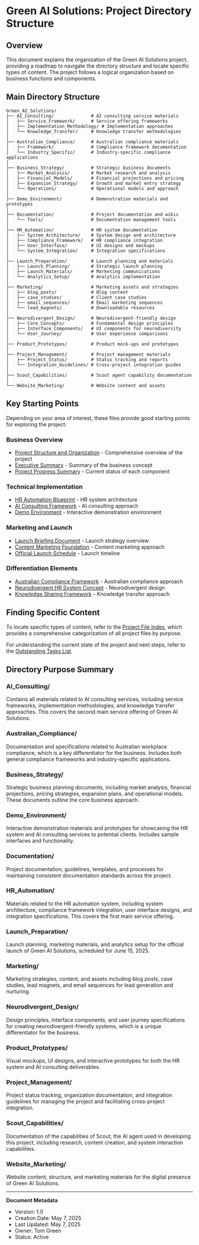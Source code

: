 # Green AI Solutions: Project Directory Structure

## Overview

This document explains the organization of the Green AI Solutions project, providing a roadmap to navigate the directory structure and locate specific types of content. The project follows a logical organization based on business functions and components.

## Main Directory Structure

```
Green_AI_Solutions/
├── AI_Consulting/              # AI consulting service materials
│   ├── Service_Framework/      # Service offering frameworks
│   ├── Implementation_Methodology/ # Implementation approaches
│   └── Knowledge_Transfer/     # Knowledge transfer methodologies
│
├── Australian_Compliance/      # Australian compliance materials
│   ├── Framework/              # Compliance framework documentation
│   └── Industry_Specific/      # Industry-specific compliance applications
│
├── Business_Strategy/          # Strategic business documents
│   ├── Market_Analysis/        # Market research and analysis
│   ├── Financial_Models/       # Financial projections and pricing
│   ├── Expansion_Strategy/     # Growth and market entry strategy
│   └── Operations/             # Operational models and approach
│
├── Demo_Environment/           # Demonstration materials and prototypes
│
├── Documentation/              # Project documentation and wikis
│   └── Tools/                  # Documentation management tools
│
├── HR_Automation/              # HR system documentation
│   ├── System_Architecture/    # System design and architecture
│   ├── Compliance_Framework/   # HR compliance integration
│   ├── User_Interface/         # UI designs and mockups
│   └── System_Integration/     # Integration specifications
│
├── Launch_Preparation/         # Launch planning and materials
│   ├── Launch_Planning/        # Strategic launch planning
│   ├── Launch_Materials/       # Marketing communications
│   └── Analytics_Setup/        # Analytics implementation
│
├── Marketing/                  # Marketing assets and strategies
│   ├── blog_posts/             # Blog content
│   ├── case_studies/           # Client case studies
│   ├── email_sequences/        # Email marketing sequences
│   └── lead_magnets/           # Downloadable resources
│
├── Neurodivergent_Design/      # Neurodivergent-friendly design
│   ├── Core_Concepts/          # Fundamental design principles
│   ├── Interface_Components/   # UI components for neurodiversity
│   └── User_Journey/           # User experience comparisons
│
├── Product_Prototypes/         # Product mock-ups and prototypes
│
├── Project_Management/         # Project management materials
│   ├── Project_Status/         # Status tracking and reports
│   └── Integration_Guidelines/ # Cross-project integration guides
│
├── Scout_Capabilities/         # Scout agent capability documentation
│
└── Website_Marketing/          # Website content and assets
```

## Key Starting Points

Depending on your area of interest, these files provide good starting points for exploring the project:

### Business Overview
- [Project Structure and Organization](Project_Management/Project_Status/Project_Structure_and_Organization.md) - Comprehensive overview of the project
- [Executive Summary](Business_Strategy/executive_summary.md) - Summary of the business concept
- [Project Progress Summary](Project_Management/Project_Status/Project_Progress_Summary.md) - Current status of each component

### Technical Implementation
- [HR Automation Blueprint](HR_Automation/System_Architecture/hr_automation_blueprint.md) - HR system architecture
- [AI Consulting Framework](AI_Consulting/Service_Framework/comprehensive_ai_consulting_framework.md) - AI consulting approach
- [Demo Environment](Demo_Environment/index.html) - Interactive demonstration environment

### Marketing and Launch
- [Launch Briefing Document](Launch_Preparation/Launch_Planning/launch_briefing_document.md) - Launch strategy overview
- [Content Marketing Foundation](Marketing/content_marketing_foundation_summary.md) - Content marketing approach
- [Official Launch Schedule](Launch_Preparation/Launch_Materials/official_launch_schedule.md) - Launch timeline

### Differentiation Elements
- [Australian Compliance Framework](Australian_Compliance/Framework/australian_compliance_framework.md) - Australian compliance approach
- [Neurodivergent HR System Concept](Neurodivergent_Design/Core_Concepts/neurodivergent_hr_system_concept.md) - Neurodivergent design
- [Knowledge Sharing Framework](AI_Consulting/Knowledge_Transfer/knowledge_sharing_educational_framework.md) - Knowledge transfer approach

## Finding Specific Content

To locate specific types of content, refer to the [Project File Index](Project_Management/Project_File_Index.md), which provides a comprehensive categorization of all project files by purpose.

For understanding the current state of the project and next steps, refer to the [Outstanding Tasks List](Project_Management/Project_Status/Outstanding_Tasks_List.md).

## Directory Purpose Summary

### AI_Consulting/
Contains all materials related to AI consulting services, including service frameworks, implementation methodologies, and knowledge transfer approaches. This covers the second main service offering of Green AI Solutions.

### Australian_Compliance/
Documentation and specifications related to Australian workplace compliance, which is a key differentiator for the business. Includes both general compliance frameworks and industry-specific applications.

### Business_Strategy/
Strategic business planning documents, including market analysis, financial projections, pricing strategies, expansion plans, and operational models. These documents outline the core business approach.

### Demo_Environment/
Interactive demonstration materials and prototypes for showcasing the HR system and AI consulting services to potential clients. Includes sample interfaces and functionality.

### Documentation/
Project documentation, guidelines, templates, and processes for maintaining consistent documentation standards across the project.

### HR_Automation/
Materials related to the HR automation system, including system architecture, compliance framework integration, user interface designs, and integration specifications. This covers the first main service offering.

### Launch_Preparation/
Launch planning, marketing materials, and analytics setup for the official launch of Green AI Solutions, scheduled for June 15, 2025.

### Marketing/
Marketing strategies, content, and assets including blog posts, case studies, lead magnets, and email sequences for lead generation and nurturing.

### Neurodivergent_Design/
Design principles, interface components, and user journey specifications for creating neurodivergent-friendly systems, which is a unique differentiator for the business.

### Product_Prototypes/
Visual mockups, UI designs, and interactive prototypes for both the HR system and AI consulting deliverables.

### Project_Management/
Project status tracking, organization documentation, and integration guidelines for managing the project and facilitating cross-project integration.

### Scout_Capabilities/
Documentation of the capabilities of Scout, the AI agent used in developing this project, including research, content creation, and system interaction capabilities.

### Website_Marketing/
Website content, structure, and marketing materials for the digital presence of Green AI Solutions.

---

**Document Metadata**
- Version: 1.0
- Creation Date: May 7, 2025
- Last Updated: May 7, 2025
- Owner: Tom Green
- Status: Active